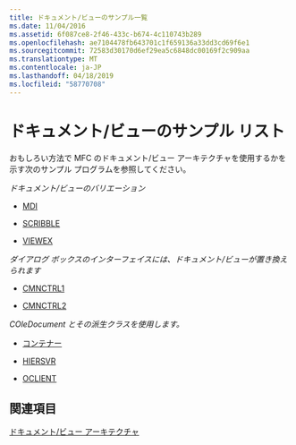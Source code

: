 ```yaml
---
title: ドキュメント/ビューのサンプル一覧
ms.date: 11/04/2016
ms.assetid: 6f087ce8-2f46-433c-b674-4c110743b289
ms.openlocfilehash: ae7104478fb643701c1f659136a33dd3cd69f6e1
ms.sourcegitcommit: 72583d30170d6ef29ea5c6848dc00169f2c909aa
ms.translationtype: MT
ms.contentlocale: ja-JP
ms.lasthandoff: 04/18/2019
ms.locfileid: "58770708"
---
```

# <a name="documentview-sample-list"></a>ドキュメント/ビューのサンプル リスト

おもしろい方法で MFC のドキュメント/ビュー アーキテクチャを使用するかを示す次のサンプル プログラムを参照してください。

*ドキュメント/ビューのバリエーション*

- [MDI](../overview/visual-cpp-samples.md)

- [SCRIBBLE](../overview/visual-cpp-samples.md)

- [VIEWEX](../overview/visual-cpp-samples.md)

*ダイアログ ボックスのインターフェイスには、ドキュメント/ビューが置き換えられます*

- [CMNCTRL1](../overview/visual-cpp-samples.md)

- [CMNCTRL2](../overview/visual-cpp-samples.md)

*COleDocument とその派生クラスを使用します。*

- [コンテナー](../overview/visual-cpp-samples.md)

- [HIERSVR](../overview/visual-cpp-samples.md)

- [OCLIENT](../overview/visual-cpp-samples.md)

## <a name="see-also"></a>関連項目

[ドキュメント/ビュー アーキテクチャ](../mfc/document-view-architecture.md)

